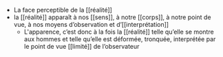 - La face perceptible de la [[réalité]]  
- la [[réalité]] apparaît à nos [[sens]], à notre [[corps]], à notre point de vue, à nos moyens d’observation et d’[[interprétation]]  
	- L'apparence, c’est donc à la fois la [[réalité]] telle qu’elle se montre aux hommes et telle qu’elle est déformée, tronquée, interprétée par le point de vue [[limité]] de l’observateur